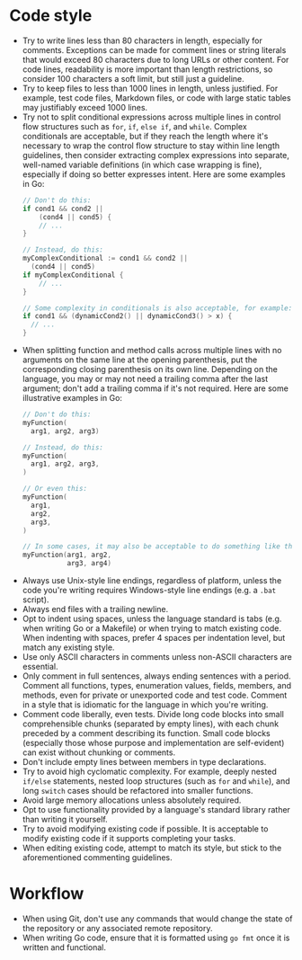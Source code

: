 # Code style
- Try to write lines less than 80 characters in length, especially for comments.
  Exceptions can be made for comment lines or string literals that would exceed
  80 characters due to long URLs or other content. For code lines, readability
  is more important than length restrictions, so consider 100 characters a soft
  limit, but still just a guideline.
- Try to keep files to less than 1000 lines in length, unless justified. For
  example, test code files, Markdown files, or code with large static tables may
  justifiably exceed 1000 lines.
- Try not to split conditional expressions across multiple lines in control flow
  structures such as `for`, `if`, `else if`, and `while`. Complex conditionals
  are acceptable, but if they reach the length where it's necessary to wrap the
  control flow structure to stay within line length guidelines, then consider
  extracting complex expressions into separate, well-named variable definitions
  (in which case wrapping is fine), especially if doing so better expresses
  intent. Here are some examples in Go:
  ```go
  // Don't do this:
  if cond1 && cond2 ||
      (cond4 || cond5) {
      // ...
  }

  // Instead, do this:
  myComplexConditional := cond1 && cond2 ||
    (cond4 || cond5)
  if myComplexConditional {
      // ...
  }

  // Some complexity in conditionals is also acceptable, for example:
  if cond1 && (dynamicCond2() || dynamicCond3() > x) {
    // ...
  }
  ```
- When splitting function and method calls across multiple lines with no
  arguments on the same line at the opening parenthesis, put the corresponding
  closing parenthesis on its own line. Depending on the language, you may or may
  not need a trailing comma after the last argument; don't add a trailing comma
  if it's not required. Here are some illustrative examples in Go:
  ```go
  // Don't do this:
  myFunction(
    arg1, arg2, arg3)

  // Instead, do this:
  myFunction(
    arg1, arg2, arg3,
  )

  // Or even this:
  myFunction(
    arg1,
    arg2,
    arg3,
  )

  // In some cases, it may also be acceptable to do something like this:
  myFunction(arg1, arg2,
             arg3, arg4)
  ```
- Always use Unix-style line endings, regardless of platform, unless the code
  you're writing requires Windows-style line endings (e.g. a `.bat` script).
- Always end files with a trailing newline.
- Opt to indent using spaces, unless the language standard is tabs (e.g. when
  writing Go or a Makefile) or when trying to match existing code. When
  indenting with spaces, prefer 4 spaces per indentation level, but match any
  existing style.
- Use only ASCII characters in comments unless non-ASCII characters are
  essential.
- Only comment in full sentences, always ending sentences with a period. Comment
  all functions, types, enumeration values, fields, members, and methods, even
  for private or unexported code and test code. Comment in a style that is
  idiomatic for the language in which you're writing.
- Comment code liberally, even tests. Divide long code blocks into small
  comprehensible chunks (separated by empty lines), with each chunk preceded by
  a comment describing its function. Small code blocks (especially those whose
  purpose and implementation are self-evident) can exist without chunking or
  comments.
- Don't include empty lines between members in type declarations.
- Try to avoid high cyclomatic complexity. For example, deeply nested `if/else`
  statements, nested loop structures (such as `for` and `while`), and long
  `switch` cases should be refactored into smaller functions.
- Avoid large memory allocations unless absolutely required.
- Opt to use functionality provided by a language's standard library rather than
  writing it yourself.
- Try to avoid modifying existing code if possible. It is acceptable to modify
  existing code if it supports completing your tasks.
- When editing existing code, attempt to match its style, but stick to the
  aforementioned commenting guidelines.

# Workflow
- When using Git, don't use any commands that would change the state of the
  repository or any associated remote repository.
- When writing Go code, ensure that it is formatted using `go fmt` once it is
  written and functional.
